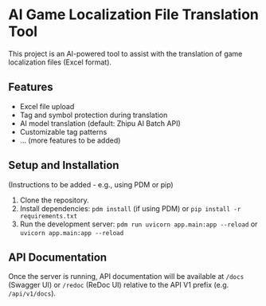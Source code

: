 # AI Game Localization File Translation Tool

This project is an AI-powered tool to assist with the translation of game localization files (Excel format).

## Features

- Excel file upload
- Tag and symbol protection during translation
- AI model translation (default: Zhipu AI Batch API)
- Customizable tag patterns
- ... (more features to be added)

## Setup and Installation

(Instructions to be added - e.g., using PDM or pip)

1.  Clone the repository.
2.  Install dependencies: `pdm install` (if using PDM) or `pip install -r requirements.txt`
3.  Run the development server: `pdm run uvicorn app.main:app --reload` or `uvicorn app.main:app --reload`

## API Documentation

Once the server is running, API documentation will be available at `/docs` (Swagger UI) or `/redoc` (ReDoc UI) relative to the API V1 prefix (e.g. `/api/v1/docs`). 